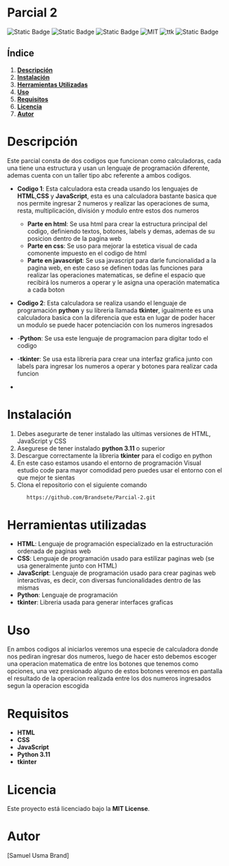 # **Parcial 2**
![Static Badge](https://img.shields.io/badge/html-orange?logo=html5&logoColor=white)
![Static Badge](https://img.shields.io/badge/CSS-blue?logo=css3&logoColor=white)
![Static Badge](https://img.shields.io/badge/JavaScript-yellow?logo=javascript&logoColor=white)
![MIT](https://img.shields.io/badge/MIT-License-blue)
![ttk](https://img.shields.io/badge/ttk-module-green)
![Static Badge](https://img.shields.io/badge/Python-3.12-blue?logo=python&logoColor=white)

## **Índice**
1. [**Descripción**](#descripción)
2. [**Instalación**](#instalación)
3. [**Herramientas Utilizadas**](#herramientas-utilizadas)
4. [**Uso**](#uso)
5. [**Requisitos**](#requisitos)
6. [**Licencia**](#licencia)
7. [**Autor**](#autor)

# **Descripción**
Este parcial consta de dos codigos que funcionan como calculadoras, cada una tiene una estructura y usan un lenguaje de programación diferente, ademas cuenta con un taller tipo abc referente a ambos codigos.

- **Codigo 1**: Esta calculadora esta creada usando los lenguajes de **HTML**,**CSS** y **JavaScript**, esta es una calculadora bastante basica que nos permite ingresar 2 numeros y realizar las operaciones de suma, resta, multiplicación, división y modulo entre estos dos numeros

     - **Parte en html**: Se usa html para crear la estructura principal del codigo, definiendo textos, botones, labels y demas, ademas de su posicion dentro de la pagina web
     - **Parte en css**: Se uso para mejorar la estetica visual de cada comonente impuesto en el codigo de html
     - **Parte en javascript**: Se usa javascript para darle funcionalidad a la pagina web, en este caso se definen todas las funciones para realizar las operaciones matematicas, se define el espacio que recibirá los numeros a operar y le asigna una operación matematica a cada boton

- **Codigo 2**: Esta calculadora se realiza usando el lenguaje de programación **python** y su libreria llamada **tkinter**, igualmente es una calculadora basica con la diferencia que esta en lugar de poder hacer un modulo se puede hacer potenciación con los numeros ingresados

-    -**Python**: Se usa este lenguaje de programacion para digitar todo el codigo
-    -**tkinter**: Se usa esta libreria para crear una interfaz grafica junto con labels para ingresar los numeros a operar y botones para realizar cada funcion

-    
# **Instalación**
1. Debes asegurarte de tener instalado las ultimas versiones de HTML, JavaScript y CSS
2. Asegurese de tener instalado **python 3.11** o superior
3. Descargue correctamente la libreria **tkinter** para el codigo en python
4. En este caso estamos usando el entorno de programación Visual estudio code para mayor comodidad pero puedes usar el entorno con el que mejor te sientas
5. Clona el repositorio con el siguiente comando
   ```bash
      https://github.com/Brandsete/Parcial-2.git

# **Herramientas utilizadas**
- **HTML**: Lenguaje de programación especializado en la estructuración ordenada de paginas web
- **CSS**: Lenguaje de programación usado para estilizar paginas web (se usa generalmente junto con HTML)
- **JavaScript**: Lenguaje de programación usado para crear paginas web interactivas, es decir, con diversas funcionalidades dentro de las mismas
- **Python**: Lenguaje de programación
- **tkinter**: Libreria usada para generar interfaces graficas 

# **Uso**
En ambos codigos al iniciarlos veremos una especie de calculadora donde nos pediran ingresar dos numeros, luego de hacer esto debemos escoger una operacion matematica de entre los botones que tenemos como opciones, una vez presionado alguno de estos botones veremos en pantalla el resultado de la operacion realizada entre los dos numeros ingresados segun la operacion escogida

# **Requisitos**
- **HTML**
- **CSS**
- **JavaScript**
- **Python 3.11**
- **tkinter**

# **Licencia**
Este proyecto está licenciado bajo la **MIT License**.

# **Autor**
[Samuel Usma Brand]
